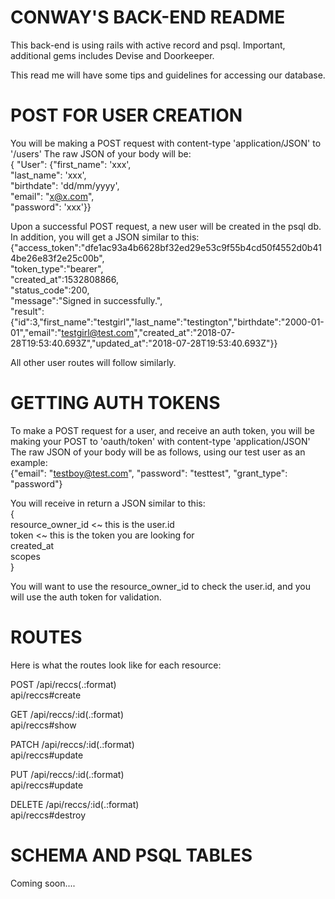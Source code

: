# CONWAY'S BACK-END README #

This back-end is using rails with active record and psql.
Important, additional gems includes Devise and Doorkeeper.

This read me will have some tips and guidelines for accessing our database.


# POST FOR USER CREATION #

You will be making a POST request with content-type 'application/JSON' to '/users'
The raw JSON of your body will be:<br>
{ "User": {"first_name": 'xxx',<br>
"last_name": 'xxx',<br>
"birthdate": 'dd/mm/yyyy',<br>
"email": "x@x.com",<br>
"password": 'xxx'}}<br>

Upon a successful POST request, a new user will be created in the psql db. In addition, you will get a JSON similar to this:<br>
{"access_token":"dfe1ac93a4b6628bf32ed29e53c9f55b4cd50f4552d0b414be26e83f2e25c00b",<br>
"token_type":"bearer",<br>
"created_at":1532808866,<br>
"status_code":200,<br>
"message":"Signed in successfully.",<br>
"result":{"id":3,"first_name":"testgirl","last_name":"testington","birthdate":"2000-01-01","email":"testgirl@test.com","created_at":"2018-07-28T19:53:40.693Z","updated_at":"2018-07-28T19:53:40.693Z"}}<br>

All other user routes will follow similarly.

# GETTING AUTH TOKENS #

To make a POST request for a user, and receive an auth token, you will be making your POST to 'oauth/token' with content-type 'application/JSON'
The raw JSON of your body will be as follows, using our test user as an example:<br>
{"email": "testboy@test.com", "password": "testtest", "grant_type": "password"}

You will receive in return a JSON similar to this:<br>
{<br>
resource_owner_id <~ this is the user.id<br>
token <~ this is the token you are looking for<br>
created_at<br>
scopes<br>
}<br>

You will want to use the resource_owner_id to check the user.id, and you will use the auth token for validation.

# ROUTES #

Here is what the routes look like for each resource:

POST /api/reccs(.:format)	
api/reccs#create

GET	/api/reccs/:id(.:format)	
api/reccs#show

PATCH /api/reccs/:id(.:format)	
api/reccs#update

PUT	/api/reccs/:id(.:format)	
api/reccs#update

DELETE	/api/reccs/:id(.:format)	
api/reccs#destroy

# SCHEMA AND PSQL TABLES #

Coming soon....
